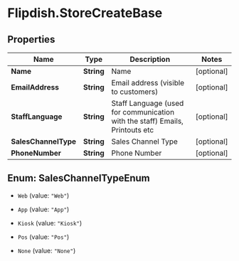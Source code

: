 # Flipdish.StoreCreateBase

## Properties

Name | Type | Description | Notes
------------ | ------------- | ------------- | -------------
**Name** | **String** | Name | [optional] 
**EmailAddress** | **String** | Email address (visible to customers) | [optional] 
**StaffLanguage** | **String** | Staff Language (used for communication with the staff)  Emails, Printouts etc | [optional] 
**SalesChannelType** | **String** | Sales Channel Type | [optional] 
**PhoneNumber** | **String** | Phone Number | [optional] 



## Enum: SalesChannelTypeEnum


* `Web` (value: `"Web"`)

* `App` (value: `"App"`)

* `Kiosk` (value: `"Kiosk"`)

* `Pos` (value: `"Pos"`)

* `None` (value: `"None"`)





